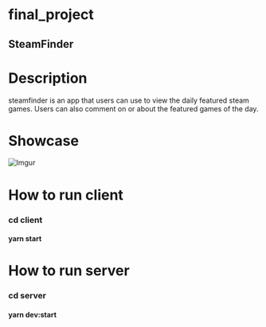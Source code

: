 # final_project

## SteamFinder

# Description

steamfinder is an app that users can use to view the daily featured steam games.
Users can also comment on or about the featured games of the day.

# Showcase

![Imgur](https://imgur.com/GSjYUjD.png)


# How to run client


### cd client
#### yarn start

# How to run server


### cd server
#### yarn dev:start


